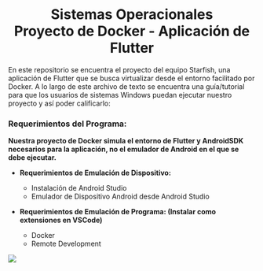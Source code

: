 <div align="center">
  <h1>Sistemas Operacionales<br>Proyecto de Docker - Aplicación de Flutter</h1>
  <p align="center">
  </p>
</div>

En este repositorio se encuentra el proyecto del equipo Starfish, una aplicación de Flutter que se busca virtualizar desde el entorno facilitado por Docker. A lo largo de este archivo de texto se encuentra una guía/tutorial para que los usuarios de sistemas Windows puedan ejecutar nuestro proyecto y así poder calificarlo:

### Requerimientos del Programa:

**Nuestra proyecto de Docker simula el entorno de Flutter y AndroidSDK necesarios para la aplicación, no el emulador de Android en el que se debe ejecutar.**



- **Requerimientos de Emulación de Dispositivo:**
  - Instalación de Android Studio
  - Emulador de Dispositivo Android desde Android Studio

- **Requerimientos de Emulación de Programa: (Instalar como extensiones en VSCode)**
  - Docker
  - Remote Development

<img src="https://blog.codemagic.io/uploads/2020/04/extensions.png">
